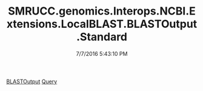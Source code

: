 ﻿---
title: SMRUCC.genomics.Interops.NCBI.Extensions.LocalBLAST.BLASTOutput.Standard
date: 7/7/2016 5:43:10 PM
---

[BLASTOutput](T-SMRUCC.genomics.Interops.NCBI.Extensions.LocalBLAST.BLASTOutput.Standard.BLASTOutput.html)
[Query](T-SMRUCC.genomics.Interops.NCBI.Extensions.LocalBLAST.BLASTOutput.Standard.Query.html)
